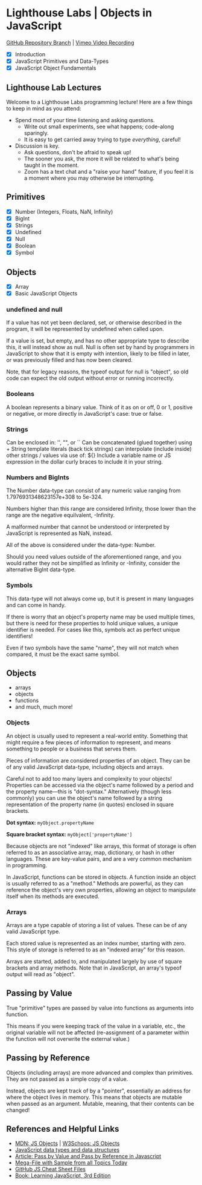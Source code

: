 # Lighthouse Labs | Objects in JavaScript

[GitHub Repository Branch](https://github.com/WarrenUhrich/lighthouse-labs-objects-in-javascript/tree/2023.03.28-web-flex-day-20march2023) | [Vimeo Video Recording](https://vimeo.com/812555601/a033bf0f4c)

* [X] Introduction
* [X] JavaScript Primitives and Data-Types
* [X] JavaScript Object Fundamentals

## Lighthouse Lab Lectures

Welcome to a Lighthouse Labs programming lecture! Here are a few things to keep in mind as you attend:
* Spend most of your time listening and asking questions.
    * Write out small experiments, see what happens; code-along sparingly.
    * It is easy to get carried away trying to type _everything_, careful!
* Discussion is key.
    * Ask questions, don't be afraid to speak up!
    * The sooner you ask, the more it will be related to what's being taught in the moment.
    * Zoom has a text chat and a "raise your hand" feature, if you feel it is a moment where you may otherwise be interrupting.

## Primitives

* [X] Number (Integers, Floats, NaN, Infinity)
* [X] BigInt
* [X] Strings
* [X] Undefined
* [X] Null
* [X] Boolean
* [X] Symbol

## Objects

* [X] Array
* [X] Basic JavaScript Objects

### undefined and null

If a value has not yet been declared, set, or
otherwise described in the program, it will
be represented by undefined when called upon.

If a value is set, but empty, and has no other
appropriate type to describe this, it will
instead show as null. Null is often set by hand
by programmers in JavaScript to show that it is
empty with intention, likely to be filled in later,
or was previously filled and has now been cleared.

Note, that for legacy reasons, the typeof output
for null is "object", so old code can expect the
old output without error or running incorrectly.

### Booleans

A boolean represents a binary value. Think of it as
on or off, 0 or 1, positive or negative, or more
directly in JavaScript's case: true or false.

### Strings

Can be enclosed in: '', "", or ``
Can be concatenated (glued together) using +
String template literals (back tick strings) can
interpolate (include inside) other strings / values
via use of: ${}
Include a variable name or JS expression in the
dollar curly braces to include it in your string.

### Numbers and BigInts

The Number data-type can consist of any numeric value
ranging from 1.7976931348623157e+308 to 5e-324.

Numbers higher than this range are considered Infinity,
those lower than the range are the negative equilvalent,
-Infinity.

A malformed number that cannot be understood or interpreted
by JavaScript is represented as NaN, instead.

All of the above is considered under the data-type: Number.

Should you need values outside of the aforementioned range,
and you would rather they not be simplified as Infinity or
-Infinity, consider the alternative BigInt data-type.

### Symbols

This data-type will not always come up, but it is present in many
languages and can come in handy.

If there is worry that an object's property name may be used multiple
times, but there is need for these properties to hold unique values,
a unique identifier is needed. For cases like this, symbols act as
perfect unique identifiers!

Even if two symbols have the same "name", they will not match when
compared, it must be the exact same symbol.

## Objects

* arrays
* objects
* functions
* and much, much more!

### Objects

An object is usually used to represent a real-world entity. Something
that might require a few pieces of information to represent, and means
something to people or a business that serves them.

Pieces of information are considered properties of an object. They can
be of any valid JavaScript data-type, including objects and arrays.

Careful not to add too many layers and complexity to your objects!
Properties can be accessed via the object's name followed by a period
and the property name—this is "dot-syntax." Alternatively (though less
commonly) you can use the object's name followed by a string
representation of the property name (in quotes) enclosed in square
brackets.

**Dot syntax:** `myObject.propertyName`

**Square bracket syntax:** `myObject['propertyName']`

Because objects are not "indexed" like arrays, this format of storage
is often referred to as an associative array, map, dictionary, or hash
in other languages. These are key-value pairs, and are a very common
mechanism in programming.

In JavaScript, functions can be stored in objects. A function inside
an object is usually referred to as a "method."
Methods are powerful, as they can reference the object's very own
properties, allowing an object to manipulate itself when its methods
are executed.

### Arrays

Arrays are a type capable of storing a list of values. These
can be of any valid JavaScript type.

Each stored value is represented as an index number, starting
with zero. This style of storage is referred to as an "indexed
array" for this reason.

Arrays are started, added to, and manipulated largely by use
of square brackets and array methods.
Note that in JavaScript, an array's typeof output will read as
"object".

## Passing by Value

True "primitive" types are passed by value into functions as
arguments into function.

This means if you were keeping track of the value in a variable, etc.,
the original variable will not be affected (re-assignment of a parameter
within the function will not overwrite the external value.)

## Passing by Reference

Objects (including arrays) are more advanced and complex than
primitives. They are not passed as a simple copy of a value.

Instead, objects are kept track of by a "pointer", essentially
an address for where the object lives in memory.
This means that objects are mutable when passed as an argument.
Mutable, meaning, that their contents can be changed!

## References and Helpful Links

* [MDN: JS Objects](https://developer.mozilla.org/en-US/docs/Web/JavaScript/Guide/Working_with_Objects#creating_new_objects) | [W3Schoos: JS Objects](https://www.w3schools.com/js/js_objects.asp)
* [JavaScript data types and data structures](https://developer.mozilla.org/en-US/docs/Web/JavaScript/Data_structures)
* [Article: Pass by Value and Pass by Reference in Javascript](https://www.geeksforgeeks.org/pass-by-value-and-pass-by-reference-in-javascript/)
* [Mega-File with Sample from all Topics Today](https://github.com/WarrenUhrich/lighthouse-labs-objects-in-javascript/blob/2022.03.29-web-flex-mar-21-day-objects-in-javascript/index.js)
* [GitHub JS Cheat Sheet Files](https://github.com/WarrenUhrich/javascript-cheat-sheet/tree/master/js)
* [Book: Learning JavaScript, 3rd Edition](https://www.oreilly.com/library/view/learning-javascript-3rd/9781491914892/)
